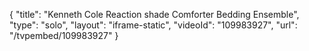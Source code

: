 {
    "title": "Kenneth Cole Reaction shade Comforter Bedding Ensemble",
    "type": "solo",
    "layout": "iframe-static",
    "videoId": "109983927",
    "url": "\/tvpembed\/109983927"
}